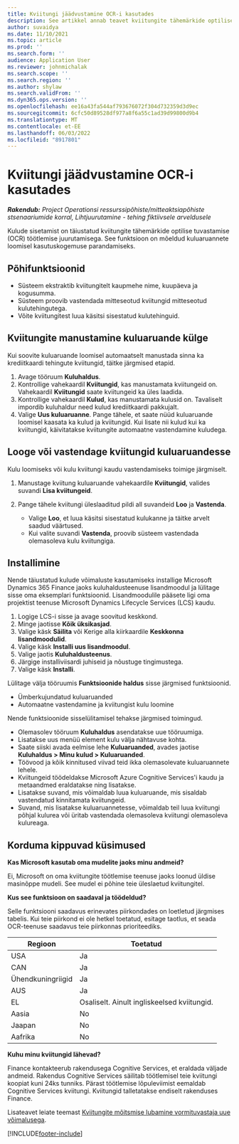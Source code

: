 ```yaml
---
title: Kviitungi jäädvustamine OCR-i kasutades
description: See artikkel annab teavet kviitungite tähemärkide optilise tuvastamise (OCR) töötlemise kohta.
author: suvaidya
ms.date: 11/10/2021
ms.topic: article
ms.prod: ''
ms.search.form: ''
audience: Application User
ms.reviewer: johnmichalak
ms.search.scope: ''
ms.search.region: ''
ms.author: shylaw
ms.search.validFrom: ''
ms.dyn365.ops.version: ''
ms.openlocfilehash: ee16a43fa544af793676072f304d732359d3d9ec
ms.sourcegitcommit: 6cfc50d89528df977a8f6a55c1ad39d99800d9b4
ms.translationtype: MT
ms.contentlocale: et-EE
ms.lasthandoff: 06/03/2022
ms.locfileid: "8917801"
---
```

# <a name="capture-a-receipt-using-ocr"></a>Kviitungi jäädvustamine OCR-i kasutades

_**Rakendub:** Project Operationsi ressurssipõhiste/mitteaktsiapõhiste stsenaariumide korral,  Lihtjuurutamine - tehing fiktiivsele arveldusele_

Kulude sisetamist on täiustatud kviitungite tähemärkide optilise tuvastamise (OCR) töötlemise juurutamisega. See funktsioon on mõeldud kuluaruannete loomisel kasutuskogemuse parandamiseks.

## <a name="key-features"></a>Põhifunktsioonid

- Süsteem ekstraktib kviitungitelt kaupmehe nime, kuupäeva ja kogusumma.
- Süsteem proovib vastendada mitteseotud kviitungid mitteseotud kulutehingutega.
- Võite kviitungitest luua käsitsi sisestatud kulutehinguid.

## <a name="attach-receipts-to-an-expense-report"></a>Kviitungite manustamine kuluaruande külge

Kui soovite kuluaruande loomisel automaatselt manustada sinna ka krediitkaardi tehingute kviitungid, täitke järgmised etapid.

  1. Avage tööruum **Kuluhaldus**.
  2. Kontrollige vahekaardil **Kviitungid**, kas manustamata kviitungeid on. Vahekaardil **Kviitungid** saate kviitungeid ka üles laadida.
  3. Kontrollige vahekaardil **Kulud**, kas manustamata kulusid on. Tavaliselt impordib kuluhaldur need kulud krediitkaardi pakkujalt.
  4. Valige **Uus kuluaruanne**. Pange tähele, et saate nüüd kuluaruande loomisel kaasata ka kulud ja kviitungid. Kui lisate nii kulud kui ka kviitungid, käivitatakse kviitungite automaatne vastendamine kuludega.

## <a name="create-or-match-receipts-to-an-expense-report"></a>Looge või vastendage kviitungid kuluaruandesse
Kulu loomiseks või kulu kviitungi kaudu vastendamiseks toimige järgmiselt.

  1. Manustage kviitung kuluaruande vahekaardile **Kviitungid**, valides suvandi **Lisa kviitungeid**.
  2. Pange tähele kviitungi üleslaaditud pildi all suvandeid **Loo** ja **Vastenda**.

      - Valige **Loo**, et luua käsitsi sisestatud kulukanne ja täitke arvelt saadud väärtused.
      - Kui valite suvandi **Vastenda**, proovib süsteem vastendada olemasoleva kulu kviitungiga.

## <a name="installation"></a>Installimine

Nende täiustatud kulude võimaluste kasutamiseks installige Microsoft Dynamics 365 Finance jaoks kuluhaldusteenuse lisandmoodul ja lülitage sisse oma eksemplari funktsioonid. Lisandmoodulile pääsete ligi oma projektist teenuse Microsoft Dynamics Lifecycle Services (LCS) kaudu.

1. Logige LCS-i sisse ja avage soovitud keskkond.
2. Minge jaotisse **Kõik üksikasjad**.
3. Valige käsk **Säilita** või Kerige alla kiirkaardile **Keskkonna lisandmoodulid**.
4. Valige käsk **Installi uus lisandmoodul**.
5. Valige jaotis **Kuluhaldusteenus**.
6. Järgige installiviisardi juhiseid ja nõustuge tingimustega.
7. Valige käsk **Installi**.

Lülitage välja tööruumis **Funktsioonide haldus** sisse järgmised funktsioonid.

- Ümberkujundatud kuluaruanded
- Automaatne vastendamine ja kviitungist kulu loomine

Nende funktsioonide sisselülitamisel tehakse järgmised toimingud.

- Olemasolev tööruum **Kuluhaldus** asendatakse uue tööruumiga.
- Lisatakse uus menüü element kulu välja nähtavuse kohta.
- Saate siiski avada eelmise lehe **Kuluaruanded**, avades jaotise **Kuluhaldus > Minu kulud > Kuluaruanded**.
- Töövood ja kõik kinnitused viivad teid ikka olemasolevate kuluaruannete lehele.
- Kviitungeid töödeldakse Microsoft Azure Cognitive Services'i kaudu ja metaandmed eraldatakse ning lisatakse.
- Lisatakse suvand, mis võimaldab luua kuluaruande, mis sisaldab vastendatud kinnitamata kviitungeid.
- Suvand, mis lisatakse kuluaruannetesse, võimaldab teil luua kviitungi põhjal kulurea või üritab vastendada olemasoleva kviitungi olemasoleva kulureaga.

## <a name="frequently-asked-questions"></a>Korduma kippuvad küsimused

**Kas Microsoft kasutab oma mudelite jaoks minu andmeid?**

Ei, Microsoft on oma kviitungite töötlemise teenuse jaoks loonud üldise masinõppe mudeli. See mudel ei põhine teie üleslaetud kviitungitel.

**Kus see funktsioon on saadaval ja töödeldud?**

Selle funktsiooni saadavus erinevates piirkondades on loetletud järgmises tabelis. Kui teie piirkond ei ole hetkel toetatud, esitage taotlus, et seada OCR-teenuse saadavus teie piirkonnas prioriteediks. 

| Regioon | Toetatud                         |
|--------|-----------------------------------|
| USA    | Ja                               |
| CAN    | Ja                               |
| Ühendkuningriigid     | Ja                               |
| AUS    | Ja                               |
| EL     | Osaliselt. Ainult ingliskeelsed kviitungid. |
| Aasia   | No                                |
| Jaapan  | No                                |
| Aafrika | No                                |

**Kuhu minu kviitungid lähevad?**

Finance kontakteerub rakendusega Cognitive Services, et eraldada väljade andmeid. Rakendus Cognitive Services säilitab töötlemisel teie kviitungi koopiat kuni 24ks tunniks. Pärast töötlemise lõpuleviimist eemaldab Cognitive Services kviitungi. Kviitungid talletatakse endiselt rakenduses Finance.

Lisateavet leiate teemast [Kviitungite mõitsmise lubamine vormituvastaja uue võimalusega](https://azure.microsoft.com/blog/enable-receipt-understanding-with-form-recognizer-s-new-capability/).


[!INCLUDE[footer-include](../includes/footer-banner.md)]
